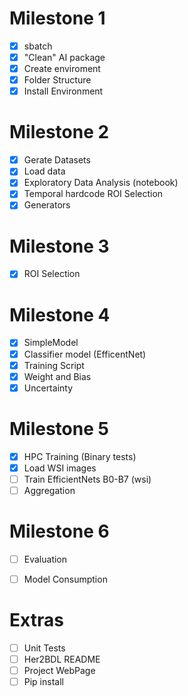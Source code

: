 # Milestone 1 
- [x] sbatch
- [x] "Clean" AI package 
- [x] Create enviroment
- [x] Folder Structure
- [x] Install Environment

# Milestone 2
- [x] Gerate Datasets
- [x] Load data
- [x] Exploratory Data Analysis (notebook)
- [x] Temporal hardcode ROI Selection
- [x] Generators

# Milestone 3
- [x] ROI Selection

# Milestone 4
- [x] SimpleModel
- [x] Classifier model (EfficentNet)
- [x] Training Script
- [x] Weight and Bias
- [x] Uncertainty

# Milestone 5
- [x] HPC Training (Binary tests)
- [x] Load WSI images
- [ ] Train EfficientNets B0-B7 (wsi)
- [ ] Aggregation

# Milestone 6
- [ ] Evaluation
- [ ] Model Consumption


# Extras
- [ ] Unit Tests
- [ ] Her2BDL README
- [ ] Project WebPage
- [ ] Pip install